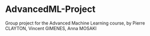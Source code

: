 # AdvancedML-Project
Group project for the Advanced Machine Learning course, by Pierre CLAYTON, Vincent GIMENES, Anna MOSAKI
